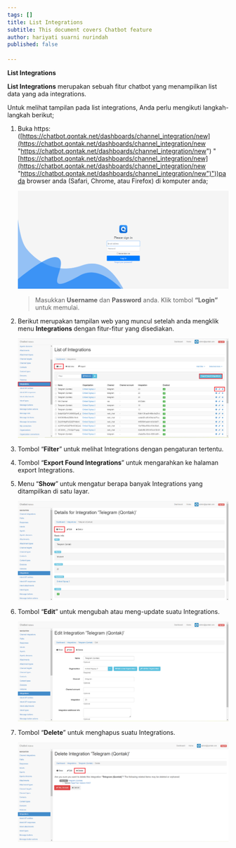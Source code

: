 ```yaml
---
tags: []
title: List Integrations
subtitle: This document covers Chatbot feature
author: hariyati suarni nurindah
published: false

---
```

**List Integrations**

**List Integrations** merupakan sebuah fitur chatbot yang menampilkan list data yang ada integrations.

Untuk melihat tampilan pada list integrations, Anda perlu mengikuti langkah-langkah berikut;

1. Buka https: ([https://chatbot.qontak.net/dashboards/channel_integration/new](https://chatbot.qontak.net/dashboards/channel_integration/new "https://chatbot.qontak.net/dashboards/channel_integration/new") "[https://chatbot.qontak.net/dashboards/channel_integration/new](https://chatbot.qontak.net/dashboards/channel_integration/new "https://chatbot.qontak.net/dashboards/channel_integration/new")"))pada browser anda (Safari, Chrome, atau Firefox) di komputer anda;

   ![](/uploads/channell.PNG)

   > Masukkan **Username** dan **Password** anda. Klik tombol **“Login”** untuk memulai.
2. Berikut merupakan tampilan web yang muncul setelah anda mengklik menu **Integrations** dengan fitur-fitur yang disediakan.

   ![](/uploads/integrtitas-update1.PNG)
3. Tombol “**Filter**” untuk melihat Integrations dengan pengaturan tertentu.
4. Tombol “**Export Found Integrations**” untuk mengarahkan ke halaman export Integrations.
5. Menu “**Show**” untuk mengatur berapa banyak Integrations yang ditampilkan di satu layar.

   ![](/uploads/integrtitas-update2.PNG)
6. Tombol “**Edit**” untuk mengubah atau meng-update suatu Integrations.

   ![](/uploads/integrtitas-update3.PNG)
7. Tombol “**Delete**” untuk menghapus suatu Integrations.

   ![](/uploads/integrtitas-update4.PNG)
